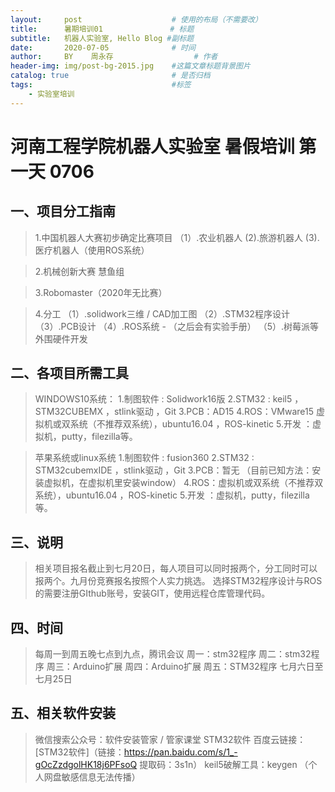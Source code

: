 ```yaml
---
layout:     post                    # 使用的布局（不需要改）
title:      暑期培训01               # 标题 
subtitle:   机器人实验室, Hello Blog #副标题
date:       2020-07-05              # 时间
author:     BY    周永存                  # 作者
header-img: img/post-bg-2015.jpg    #这篇文章标题背景图片
catalog: true                       # 是否归档
tags:                               #标签
    - 实验室培训
---
```

# 河南工程学院机器人实验室 暑假培训  第一天 0706

## 一、项目分工指南
> 1.中国机器人大赛初步确定比赛项目
（1）.农业机器人
(2).旅游机器人
(3).医疗机器人（使用ROS系统）

> 2.机械创新大赛
慧鱼组

> 3.Robomaster（2020年无比赛）

> 4.分工
（1）.solidwork三维 / CAD加工图
（2）.STM32程序设计
（3）.PCB设计
（4）.ROS系统 - （之后会有实验手册）
（5）.树莓派等外围硬件开发

## 二、各项目所需工具
> WINDOWS10系统：
> 1.制图软件  :  Solidwork16版
> 2.STM32     :  keil5 ，STM32CUBEMX ，stlink驱动 ，Git
> 3.PCB：AD15
> 4.ROS：VMware15 虚拟机或双系统（不推荐双系统），ubuntu16.04  ，ROS-kinetic 
>5.开发  ：虚拟机，putty，filezilla等。

>苹果系统或linux系统
>1.制图软件  :  fusion360
>2.STM32     :  STM32cubemxIDE ，stlink驱动 ，Git
>3.PCB：暂无  （目前已知方法：安装虚拟机，在虚拟机里安装window）
>4.ROS：虚拟机或双系统（不推荐双系统），ubuntu16.04  ，ROS-kinetic 
>5.开发  ：虚拟机，putty，filezilla等。



## 三、说明
>相关项目报名截止到七月20日，每人项目可以同时报两个，分工同时可以报两个。九月份竞赛报名按照个人实力挑选。
>选择STM32程序设计与ROS的需要注册GIthub账号，安装GIT，使用远程仓库管理代码。

## 四、时间
> 每周一到周五晚七点到九点，腾讯会议
周一：stm32程序
周二：stm32程序
周三：Arduino扩展
周四：Arduino扩展
周五：STM32程序
七月六日至七月25日


## 五、相关软件安装
> 微信搜索公众号：软件安装管家 / 管家课堂
> STM32软件 百度云链接：[STM32软件]（链接：https://pan.baidu.com/s/1_-gOcZzdgolHK18j6PFsoQ 
提取码：3s1n）
>keil5破解工具：keygen （个人网盘敏感信息无法传播）



